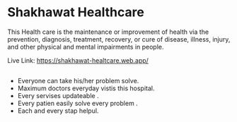 # Shakhawat Healthcare 
This Health care  is the maintenance or improvement of health via the prevention, diagnosis, treatment, recovery, or cure of disease, illness, injury, and other physical and mental impairments in people.

Live Link: https://shakhawat-healtcare.web.app/

## 

- Everyone can take his/her  problem solve.
- Maximum doctors everyday vistis this hospital.
- Every  servises updateable  .
- Every patien easily solve every problem .
- Each and every stap helpul.

